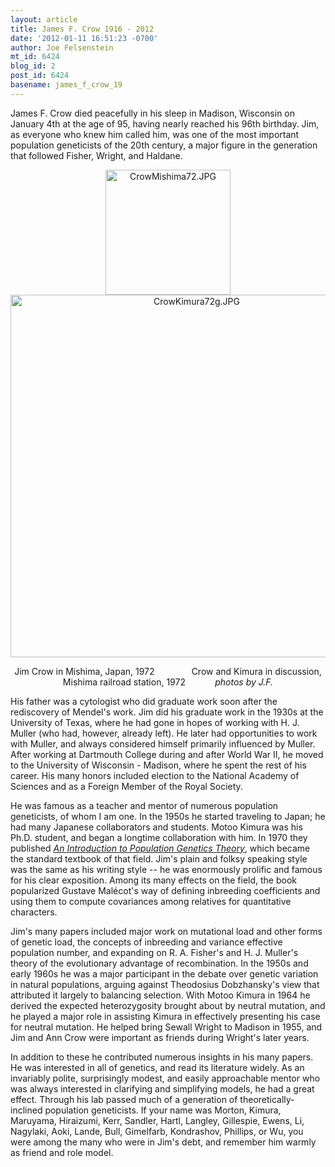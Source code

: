 ```yaml
---
layout: article
title: James F. Crow 1916 - 2012
date: '2012-01-11 16:51:23 -0700'
author: Joe Felsenstein
mt_id: 6424
blog_id: 2
post_id: 6424
basename: james_f_crow_19
---
```

James F. Crow died peacefully in his sleep in Madison, Wisconsin on January 4th at the age of 95, having nearly reached his 96th birthday.   Jim, as everyone who knew him called him, was one of the most important population geneticists of the 20th century, a major figure in the generation that followed Fisher, Wright, and Haldane.


<div markdown="block" style="text-align: center;">
<img src="http://pandasthumb.org/CrowMishima72.JPG" alt="CrowMishima72.JPG" width="200" class="mt-image-none" />
<img src="http://pandasthumb.org/CrowKimura72g.JPG" alt="CrowKimura72g.JPG" width="580" class="mt-image-none" />

Jim Crow in Mishima, Japan, 1972   &nbsp;&nbsp;&nbsp;&nbsp;&nbsp;&nbsp;&nbsp;&nbsp;&nbsp;&nbsp;&nbsp;&nbsp;&nbsp; Crow and Kimura in discussion, Mishima railroad station, 1972 &nbsp;&nbsp;&nbsp;&nbsp;&nbsp;&nbsp;&nbsp;&nbsp;&nbsp;&nbsp; _photos by J.F._
</div>


His father was a cytologist who did graduate work soon after the rediscovery of Mendel's work.  Jim did his graduate work in the 1930s at the University of Texas, where he had gone in hopes of working with H. J. Muller (who had, however, already left).  He later had opportunities to work with Muller, and always considered himself primarily influenced by Muller.  After working at Dartmouth College during and after World War II, he moved to the University of Wisconsin - Madison, where he spent the rest of his career.
His many honors included election to the National Academy of Sciences and as a Foreign Member of the Royal Society.

He was famous as a teacher and mentor of numerous population geneticists, of whom I am one.  In the 1950s he started traveling to Japan; he had many Japanese collaborators and students.  Motoo Kimura was his Ph.D. student, and began a longtime collaboration with him.  In 1970 they published [_An Introduction to Population Genetics Theory_](http://www.blackburnpress.com/intopogeth.html), which became the standard textbook of that field.  Jim's plain and folksy speaking style was the same as his writing style -- he was enormously prolific and famous for his clear exposition.  Among its many effects on the field, the book popularized Gustave Mal&eacute;cot's way of defining inbreeding coefficients and using them to compute covariances among relatives for quantitative characters.

Jim's many papers included major work on mutational load and other forms of genetic load, the concepts of inbreeding and variance effective population number, and expanding on R. A. Fisher's and H. J. Muller's theory of the evolutionary advantage of recombination. In the 1950s and early 1960s he was a major participant in the debate over genetic variation in natural populations, arguing against Theodosius Dobzhansky's view that attributed it largely to balancing selection.  With Motoo Kimura in 1964 he derived the expected heterozygosity brought about by neutral mutation, and he played a major role in assisting Kimura in effectively presenting his case for neutral mutation.  He helped bring Sewall Wright to Madison in 1955, and Jim and Ann Crow were important as friends during Wright's later years.

In addition to these he contributed numerous insights in his many papers.  He was interested in all of genetics, and read its literature widely.  As an invariably polite, surprisingly modest, and easily approachable mentor who was always interested in clarifying and simplifying models, he had a great effect.  Through his lab passed much of a generation of theoretically-inclined population geneticists.  If your name was Morton, Kimura, Maruyama, Hiraizumi, Kerr, Sandler, Hartl, Langley, Gillespie, Ewens, Li, Nagylaki, Aoki, Lande, Bull, Gimelfarb, Kondrashov, Phillips, or Wu, you were among the many who were in Jim's debt, and remember him warmly as friend and role model.
